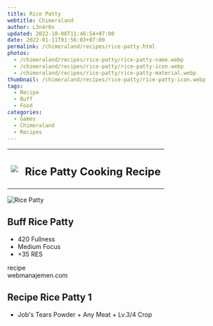 ```yaml
---
title: Rice Patty
webtitle: Chimeraland
author: L3n4r0x
updated: 2022-10-06T11:46:54+07:00
date: 2022-01-11T01:56:03+07:00
permalink: /chimeraland/recipes/rice-patty.html
photos:
  - /chimeraland/recipes/rice-patty/rice-patty-name.webp
  - /chimeraland/recipes/rice-patty/rice-patty-icon.webp
  - /chimeraland/recipes/rice-patty/rice-patty-material.webp
thumbnail: /chimeraland/recipes/rice-patty/rice-patty-icon.webp
tags:
  - Recipe
  - Buff
  - Food
categories:
  - Games
  - Chimeraland
  - Recipes
---
```


<section id="bootstrap-wrapper"><link rel="stylesheet" href="https://cdn.statically.io/gh/dimaslanjaka/Web-Manajemen/40ac3225/css/bootstrap-4.5-wrapper.css"/><div class="row mb-2"><div class="col-md-12 mb-2"><table class="table" id="post-info"><tbody><tr><td><img class="d-inline-block me-2" src="/chimeraland/recipes/rice-patty/rice-patty-icon.webp" width="auto" height="auto"/></td><td><h1 class="fs-5">Rice Patty Cooking Recipe</h1></td></tr></tbody></table></div></div><div class="card mb-2"><div class="row g-0"><div class="col-sm-4 position-relative mb-2"><img src="/chimeraland/recipes/rice-patty/rice-patty-material.webp" class="card-img fit-cover w-100 h-100" alt="Rice Patty" data-fancybox="true"/></div><div class="col-sm-8 mb-2"><div class="card-body"><h2 class="card-title fs-5">Buff Rice Patty</h2><div class="card-text"><ul><li>420 Fullness</li><li>Medium Focus</li><li>+35 RES</li></ul></div><span class="badge rounded-pill bg-dark">recipe</span></div><div class="card-footer text-end text-muted">webmanajemen.com</div></div></div></div><div class="row mb-2"><div class="col-12 col-lg-6 recipe-item mb-2"><div class="card"><div class="card-body"><h2 class="card-title fs-5">Recipe Rice Patty 1</h2><div class="card-text"><ul><li>Job&#x27;s Tears Powder<span> + </span>Any Meat<span> + </span>Lv.3/4 Crop</li></ul></div></div></div></div></div></section>